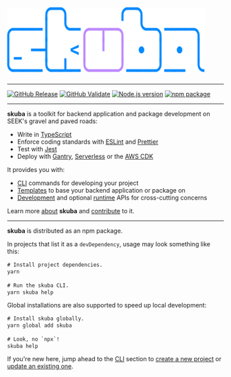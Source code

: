 # [![🤿 skuba](./docs/logo.svg)](https://seek-oss.github.io/skuba)

---

[![GitHub Release](https://github.com/seek-oss/skuba/workflows/Release/badge.svg?branch=master)](https://github.com/seek-oss/skuba/actions?query=workflow%3ARelease)
[![GitHub Validate](https://github.com/seek-oss/skuba/workflows/Validate/badge.svg?branch=master)](https://github.com/seek-oss/skuba/actions?query=workflow%3AValidate)
[![Node.js version](https://img.shields.io/badge/node-%3E%3D%2014.18-brightgreen)](https://nodejs.org/en/)
[![npm package](https://img.shields.io/npm/v/skuba)](https://www.npmjs.com/package/skuba)

---

**skuba** is a toolkit for backend application and package development on SEEK's gravel and paved roads:

- Write in [TypeScript]
- Enforce coding standards with [ESLint] and [Prettier]
- Test with [Jest]
- Deploy with [Gantry], [Serverless] or the [AWS CDK]

[aws cdk]: https://docs.aws.amazon.com/cdk/latest/guide/work-with-cdk-typescript.html
[gantry]: https://gantry.ssod.skinfra.xyz
[serverless]: https://serverless.com/

It provides you with:

- [CLI] commands for developing your project
- [Templates] to base your backend application or package on
- [Development] and optional [runtime] APIs for cross-cutting concerns

Learn more [about](docs/about.md) **skuba** and [contribute](CONTRIBUTING.md) to it.

---

**skuba** is distributed as an npm package.

In projects that list it as a `devDependency`,
usage may look something like this:

```shell
# Install project dependencies.
yarn

# Run the skuba CLI.
yarn skuba help
```

Global installations are also supported to speed up local development:

```shell
# Install skuba globally.
yarn global add skuba

# Look, no `npx`!
skuba help
```

If you're new here, jump ahead to the [CLI] section to [create a new project] or [update an existing one].

[cli]: ./docs/cli
[create a new project]: ./docs/cli/init.md
[development]: ./docs/development-api
[eslint]: https://eslint.org/
[jest]: https://jestjs.io
[prettier]: https://prettier.io/
[runtime]: ./docs/runtime-api
[templates]: ./docs/templates
[typescript]: https://www.typescriptlang.org/
[update an existing one]: ./docs/cli/configure.md
